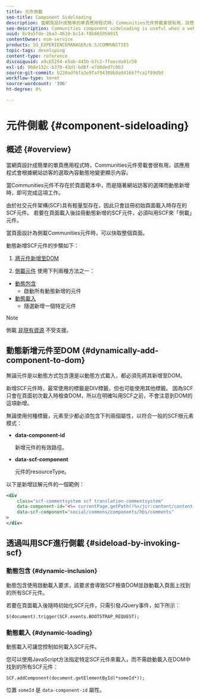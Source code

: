 ```yaml
---
title: 元件側載
seo-title: Component Sideloading
description: 當網頁設計成簡單的單頁應用程式時，Communities元件旁載會很有用，該應用程式會根據網站訪客的選取內容動態地變更顯示的內容
seo-description: Communities component sideloading is useful when a web page is designed as a simple, single page app that dynamically alters what is displayed depending on what is selected by the site visitor
uuid: 8c9a5fde-26a3-4610-bc14-f8b665059015
contentOwner: msm-service
products: SG_EXPERIENCEMANAGER/6.5/COMMUNITIES
topic-tags: developing
content-type: reference
discoiquuid: a9cb5294-e5ab-445b-b7c2-ffeecda91c50
exl-id: 960e132c-b370-43d1-bd8f-e7d0ded7c0b3
source-git-commit: b220adf6fa3e9faf94389b9a9416b7fca2f89d9d
workflow-type: tm+mt
source-wordcount: '396'
ht-degree: 0%

---
```


# 元件側載 {#component-sideloading}

## 概述 {#overview}

當網頁設計成簡單的單頁應用程式時，Communities元件旁載會很有用，該應用程式會根據網站訪客的選取內容動態地變更顯示內容。

當Communities元件不存在於頁面範本中，而是隨著網站訪客的選擇而動態新增時，即可完成這項工作。

由於社交元件架構(SCF)具有輕量型存在，因此只會註冊初始頁面載入時存在的SCF元件。 若要在頁面載入後註冊動態新增的SCF元件，必須叫用SCF來「側載」元件。

當頁面設計為側載Communities元件時，可以快取整個頁面。

動態新增SCF元件的步驟如下：

1. [將元件新增至DOM](#dynamically-add-component-to-dom)

1. [側載元件](#sideload-by-invoking-scf) 使用下列兩種方法之一：

* [動態包含](#dynamic-inclusion)
   * 啟動所有動態新增的元件
* [動態載入](#dynamic-loading)
   * 隨選新增一個特定元件

>[!NOTE]
>
>側載 [非現有資源](scf.md#add-or-include-a-communities-component) 不受支援。

## 動態新增元件至DOM {#dynamically-add-component-to-dom}

無論元件是以動態方式包含還是以動態方式載入，都必須先將其新增至DOM。

新增SCF元件時，最常使用的標籤是DIV標籤，但也可能使用其他標籤。 因為SCF只會在頁面初次載入時檢查DOM，所以在明確叫用SCF之前，不會注意到DOM的這項新增。

無論使用何種標籤，元素至少都必須包含下列兩個屬性，以符合一般的SCF根元素模式：

* **data-component-id**

   新增元件的有效路徑。

* **data-scf-component**

   元件的resourceType。

以下是新增註解元件的一個範例：

```xml
<div
    class="scf-commentsystem scf translation-commentsystem"
    data-component-id="<%= currentPage.getPath()%>/jcr:content/content-left/comments"
    data-scf-component="social/commons/components/hbs/comments"
>
</div>
```

## 透過叫用SCF進行側載 {#sideload-by-invoking-scf}

### 動態包含 {#dynamic-inclusion}

動態包含使用啟動載入要求，該要求會導致SCF檢查DOM並啟動載入頁面上找到的所有SCF元件。

若要在頁面載入後隨時初始化SCF元件，只需引發JQuery事件，如下所示：

`$(document).trigger(SCF.events.BOOTSTRAP_REQUEST);`

### 動態載入 {#dynamic-loading}

動態載入可讓您控制如何載入SCF元件。

您可以使用JavaScript方法指定特定SCF元件來載入，而不需啟動載入在DOM中找到的所有SCF元件：

`SCF.addComponent(document.getElementById(*someId*));`

位置 `someId` 是 `data-component-id` 屬性。
